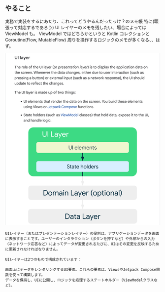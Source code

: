 ## やること

実務で実装をするにあたり、これってどうやるんだったっけ？のメモ帳
特に(頑張って対応するであろう) UI レイヤーのメモを残したい、場合によっては ViewModel も。
ViewModel ではどちらかというと Kotlin コレクションと Coroutine(Flow, MutableFlow) 周りを操作するロジックのメモが多くなる、、はず。

![img.png](img.png)

```text
UIレイヤー（またはプレゼンテーションレイヤー）の役割は、アプリケーションデータを画面に表示することです。ユーザーのインタラクション（ボタンを押すなど）や外部からの入力（ネットワーク応答など）によってデータが変更されるたびに、UIはその変更を反映するために更新されなければなりません。

UIレイヤーは2つのもので構成されています：

画面上にデータをレンダリングするUI要素。これらの要素は、ViewsやJetpack Compose関数を使って構築します。
データを保持し、UIに公開し、ロジックを処理するステートホルダー（ViewModelクラスなど）。


```